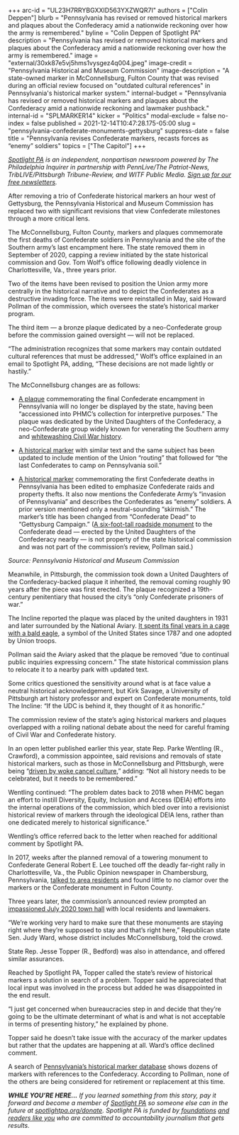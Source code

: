 +++
arc-id = "UL23H7RRYBGXXID563YXZWQR7I"
authors = ["Colin Deppen"]
blurb = "Pennsylvania has revised or removed historical markers and plaques about the Confederacy amid a nationwide reckoning over how the army is remembered."
byline = "Colin Deppen of Spotlight PA"
description = "Pennsylvania has revised or removed historical markers and plaques about the Confederacy amid a nationwide reckoning over how the army is remembered."
image = "external/30xk87e5vj5hms1vysgez4q004.jpeg"
image-credit = "Pennsylvania Historical and Museum Commission"
image-description = "A state-owned marker in McConnellsburg, Fulton County that was revised during an official review focused on \"outdated cultural references\" in Pennsylvania's historical marker system."
internal-budget = "Pennsylvania has revised or removed historical markers and plaques about the Confederacy amid a nationwide reckoning and lawmaker pushback."
internal-id = "SPLMARKER14"
kicker = "Politics"
modal-exclude = false
no-index = false
published = 2021-12-14T10:47:28.175-05:00
slug = "pennsylvania-confederate-monuments-gettysburg"
suppress-date = false
title = "Pennsylvania revises Confederate markers, recasts forces as “enemy” soldiers"
topics = ["The Capitol"]
+++

<a href="https://www.spotlightpa.org/"><i>Spotlight PA</i></a><i> is an independent, nonpartisan newsroom powered by The Philadelphia Inquirer in partnership with PennLive/The Patriot-News, TribLIVE/Pittsburgh Tribune-Review, and WITF Public Media. </i><a href="https://www.spotlightpa.org/newsletters"><i>Sign up for our free newsletters</i></a><i>.</i>

After removing a trio of Confederate historical markers an hour west of Gettysburg, the Pennsylvania Historical and Museum Commission has replaced two with significant revisions that view Confederate milestones through a more critical lens.

The McConnellsburg, Fulton County, markers and plaques commemorate the first deaths of Confederate soldiers in Pennsylvania and the site of the Southern army’s last encampment here. The state removed them in September of 2020, capping a review initiated by the state historical commission and Gov. Tom Wolf’s office following deadly violence in Charlottesville, Va., three years prior.

Two of the items have been revised to position the Union army more centrally in the historical narrative and to depict the Confederates as a destructive invading force. The items were reinstalled in May, said Howard Pollman of the commission, which oversees the state’s historical marker program.

The third item — a bronze plaque dedicated by a neo-Confederate group before the commission gained oversight — will not be replaced.

<script src="https://www.spotlightpa.org/embed.js" async></script><div data-spl-embed-version="1" data-spl-src="https://www.spotlightpa.org/embeds/newsletter/"></div>


“The administration recognizes that some markers may contain outdated cultural references that must be addressed,” Wolf’s office explained in an email to Spotlight PA, adding, “These decisions are not made lightly or hastily.”

The McConnellsburg changes are as follows:

- <a href="https://www.waymarking.com/gallery/image.aspx?f=1&guid=f6cfdc4a-2150-4eae-8447-ce3c23c74145">A plaque</a> commemorating the final Confederate encampment in Pennsylvania will no longer be displayed by the state, having been “accessioned into PHMC’s collection for interpretive purposes.” The plaque was dedicated by the United Daughters of the Confederacy, a neo-Confederate group widely known for venerating the Southern army and <a href="https://www.theguardian.com/us-news/2018/aug/10/united-daughters-of-the-confederacy-statues-lawsuit">whitewashing Civil War history</a>.

- <a href="https://www.hmdb.org/m.asp?m=27266">A historical marker</a> with similar text and the same subject has been updated to include mention of the Union “routing” that followed for “the last Confederates to camp on Pennsylvania soil.”

- <a href="https://explorepahistory.com/hmarker.php?markerId=1-A-1E4">A historical marker</a> commemorating the first Confederate deaths in Pennsylvania has been edited to emphasize Confederate raids and property thefts. It also now mentions the Confederate Army’s “invasion of Pennsylvania” and describes the Confederates as “enemy” soldiers. A prior version mentioned only a neutral-sounding “skirmish.” The marker’s title has been changed from “Confederate Dead” to “Gettysburg Campaign.” (<a href="https://www.hmdb.org/m.asp?m=152458">A six-foot-tall roadside monument</a> to the Confederate dead — erected by the United Daughters of the Confederacy nearby — is not property of the state historical commission and was not part of the commission’s review, Pollman said.)

<div class="flourish-embed flourish-table" data-src="visualisation/8129220"><script src="https://public.flourish.studio/resources/embed.js"></script></div>

<i>Source: Pennsylvania Historical and Museum Commission</i>

Meanwhile, in Pittsburgh, the commission took down a United Daughters of the Confederacy-backed plaque it inherited, the removal coming roughly 90 years after the piece was first erected. The plaque recognized a 19th-century penitentiary that housed the city’s “only Confederate prisoners of war.”

The Incline reported the plaque was placed by the united daughters in 1931 and later surrounded by the National Aviary. <a href="https://theincline.com/2020/07/14/how-a-nod-to-confederate-troops-wound-up-inside-an-eagle-cage-at-pittsburghs-national-aviary/">It spent its final years in a cage with a bald eagle</a>, a symbol of the United States since 1787 and one adopted by Union troops.

Pollman said the Aviary asked that the plaque be removed “due to continual public inquiries expressing concern.” The state historical commission plans to relocate it to a nearby park with updated text.

Some critics questioned the sensitivity around what is at face value a neutral historical acknowledgement, but Kirk Savage, a University of Pittsburgh art history professor and expert on Confederate monuments, told The Incline: “If the UDC is behind it, they thought of it as honorific.”

The commission review of the state’s aging historical markers and plaques overlapped with a roiling national debate about the need for careful framing of Civil War and Confederate history.

In an open letter published earlier this year, state Rep. Parke Wentling (R., Crawford), a commission appointee, said revisions and removals of state historical markers, such as those in McConnellsburg and Pittsburgh, were being “<a href="http://www.repwentling.com/News/22758/Press-Releases/Pennsylvania%E2%80%99s-History-Should-Reflect-Facts,-Not-Ideology---By-Rep-Parke-Wentling">driven by woke cancel culture</a>,” adding: “Not all history needs to be celebrated, but it needs to be remembered.”

<script src="https://www.spotlightpa.org/embed.js" async></script><div data-spl-embed-version="1" data-spl-src="https://www.spotlightpa.org/embeds/donate/?teaser_text=If%20you%20learned%20something%20from%20this%20report%2C%20pay%20it%20forward%20and%20become%20a%20member%20of%20Spotlight%20PA%20so%20someone%20else%20can%20in%20the%20future."></div>

Wentling continued: “The problem dates back to 2018 when PHMC began an effort to instill Diversity, Equity, Inclusion and Access (DEIA) efforts into the internal operations of the commission, which bled over into a revisionist historical review of markers through the ideological DEIA lens, rather than one dedicated merely to historical significance.”

Wentling’s office referred back to the letter when reached for additional comment by Spotlight PA.

In 2017, weeks after the planned removal of a towering monument to Confederate General Robert E. Lee touched off the deadly far-right rally in Charlottesville, Va., the Public Opinion newspaper in Chambersburg, Pennsylvania, <a href="https://www.publicopiniononline.com/story/news/local/2017/08/26/fulton-countys-confederate-markers-staying-put/601666001/">talked to area residents</a> and found little to no clamor over the markers or the Confederate monument in Fulton County.

Three years later, the commission’s announced review prompted an <a href="https://www.publicopiniononline.com/story/news/2020/07/04/fulton-county-holds-town-hall-monuments-confederate-ties/5375917002/" target="_blank">impassioned July 2020 town hall</a> with local residents and lawmakers.

“We’re working very hard to make sure that these monuments are staying right where they’re supposed to stay and that’s right here,” Republican state Sen. Judy Ward, whose district includes McConnellsburg, told the crowd.

State Rep. Jesse Topper (R., Bedford) was also in attendance, and offered similar assurances.

Reached by Spotlight PA, Topper called the state’s review of historical markers a solution in search of a problem. Topper said he appreciated that local input was involved in the process but added he was disappointed in the end result.

“I just get concerned when bureaucracies step in and decide that they’re going to be the ultimate determinant of what is and what is not acceptable in terms of presenting history,” he explained by phone.

Topper said he doesn’t take issue with the accuracy of the marker updates but rather that the updates are happening at all. Ward’s office declined comment.

A search of <a href="http://www.phmc.state.pa.us/apps/historical-markers.html">Pennsylvania’s historical marker database</a> shows dozens of markers with references to the Confederacy. According to Pollman, none of the others are being considered for retirement or replacement at this time.

<i><b>WHILE YOU’RE HERE...</b></i><i> If you learned something from this story, pay it forward and become a member of </i><a href="https://www.spotlightpa.org/"><i>Spotlight PA</i></a><i> so someone else can in the future at </i><a href="http://spotlightpa.org/donate"><i>spotlightpa.org/donate</i></a><i>. Spotlight PA is funded by</i><a href="https://www.spotlightpa.org/support"><i> foundations</i></a><i> </i><a href="https://www.spotlightpa.org/support"><i>and readers like you</i></a><i> who are committed to accountability journalism that gets results.</i>
